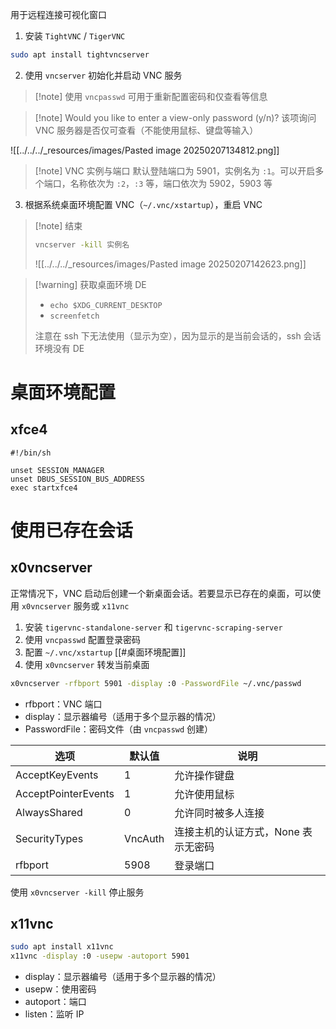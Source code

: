 用于远程连接可视化窗口

1. 安装 `TightVNC` / `TigerVNC`

```sh
sudo apt install tightvncserver
```

2. 使用 `vncserver` 初始化并启动 VNC 服务

> [!note] 使用  `vncpasswd` 可用于重新配置密码和仅查看等信息

> [!note] Would you like to enter a view-only password (y/n)?
> 该项询问 VNC 服务器是否仅可查看（不能使用鼠标、键盘等输入）

![[../../../_resources/images/Pasted image 20250207134812.png]]

> [!note] VNC 实例与端口
> 默认登陆端口为 5901，实例名为 `:1`。可以开启多个端口，名称依次为 `:2`，`:3` 等，端口依次为 5902，5903 等

3. 根据系统桌面环境配置 VNC（`~/.vnc/xstartup`），重启 VNC

> [!note] 结束
> ```sh
> vncserver -kill 实例名
> ```
> ![[../../../_resources/images/Pasted image 20250207142623.png]]

> [!warning] 获取桌面环境 DE
> - `echo $XDG_CURRENT_DESKTOP`
> - `screenfetch`
> 
> 注意在 ssh 下无法使用（显示为空），因为显示的是当前会话的，ssh 会话环境没有 DE
# 桌面环境配置
## xfce4

``` title:"~/.vnc/xstartup"
#!/bin/sh

unset SESSION_MANAGER
unset DBUS_SESSION_BUS_ADDRESS
exec startxfce4
```
# 使用已存在会话
## x0vncserver

正常情况下，VNC 启动后创建一个新桌面会话。若要显示已存在的桌面，可以使用 `x0vncserver` 服务或 `x11vnc`

1. 安装 `tigervnc-standalone-server` 和 `tigervnc-scraping-server`
2. 使用 `vncpasswd` 配置登录密码
3. 配置 `~/.vnc/xstartup` [[#桌面环境配置]] 
4. 使用 `x0vncserver` 转发当前桌面

```sh
x0vncserver -rfbport 5901 -display :0 -PasswordFile ~/.vnc/passwd
```

- rfbport：VNC 端口
- display：显示器编号（适用于多个显示器的情况）
- PasswordFile：密码文件（由 `vncpasswd` 创建）

| 选项                  | 默认值     | 说明                   |
| ------------------- | ------- | -------------------- |
| AcceptKeyEvents     | 1       | 允许操作键盘               |
| AcceptPointerEvents | 1       | 允许使用鼠标               |
| AlwaysShared        | 0       | 允许同时被多人连接            |
| SecurityTypes       | VncAuth | 连接主机的认证方式，None 表示无密码 |
| rfbport             | 5908    | 登录端口                 |
使用 `x0vncserver -kill` 停止服务
## x11vnc

```sh
sudo apt install x11vnc
x11vnc -display :0 -usepw -autoport 5901
```

- display：显示器编号（适用于多个显示器的情况）
- usepw：使用密码
- autoport：端口
- listen：监听 IP